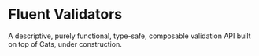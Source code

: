 # Fluent Validators

A descriptive, purely functional, type-safe, composable validation API built on top of Cats, under construction.